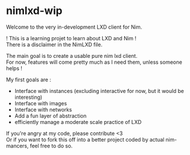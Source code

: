 # nimlxd-wip
Welcome to the very in-development LXD client for Nim.  

! This is a learning projet to learn about LXD and Nim !  
There is a disclaimer in the NimLXD file.  

The main goal is to create a usable pure nim lxd client.  
For now, features will come pretty much as I need them, unless someone helps !

My first goals are :  

- Interface with instances (excluding interactive for now, but it would be interesting)  
- Interface with images  
- Interface with networks  
- Add a fun layer of abstraction  
- efficiently manage a moderate scale practice of LXD  

If you're angry at my code, please contribute <3  
Or if you want to fork this off into a better project coded by actual nim-mancers, feel free to do so.  
  
